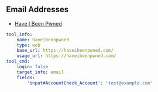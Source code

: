 ## Email Addresses

- [Have I Been Pwned](https://haveibeenpwned.com/)

```YAML
tool_info: 
    name: haveibeenpwned
    type: web
    base_url: https://haveibeenpwned.com/
    usage_url: https://haveibeenpwned.com/
tool_cmd:
    login: false
    target_info: email
    fields: 
        'input#AccountCheck_Account': 'test@example.com'
```
